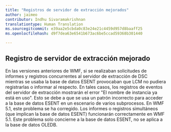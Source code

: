```yaml
---
title: "Registros de servidor de extracción mejorados"
author: jaimeo
contributor: Indhu Sivaramakrishnan
translationtype: Human Translation
ms.sourcegitcommit: e39aa2e5cbda0c83e24e21c4459d957d8baaff25
ms.openlocfilehash: d9f7dea63e6541b673ac6be5ccad59368b301440

---
```


## Registro de servidor de extracción mejorado ##

En las versiones anteriores de WMF, si se realizaban solicitudes de informes y registros concurrentes al servidor de extracción de DSC mientras se usaba la base de datos ESENT provocaban que LCM no pudiera registrarlas o informar al respecto. En tales casos, los registros de eventos del servidor de extracción mostrarán el error "El nombre de instancia ya está en uso".
Esto se debe a que se usa un patrón incorrecto para acceder a la base de datos ESENT en un escenario de varios subprocesos. En WMF 5.1, este problema se ha corregido. Los informes o registros simultáneos (que implican la base de datos ESENT) funcionarán correctamente en WMF 5.1. Este problema solo concierne a la base de datos ESENT, no se aplica a la base de datos OLEDB. 



<!--HONumber=Jul16_HO3-->


